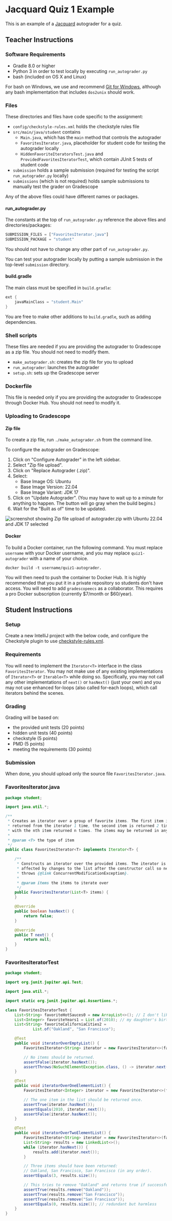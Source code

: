 # Jacquard Quiz 1 Example

This is an example of a [Jacquard](https://github.com/espertus/jacquard)
autograder for a quiz.

## Teacher Instructions

### Software Requirements

* Gradle 8.0 or higher
* Python 3 in order to test locally by executing `run_autograder.py`
* bash (included on OS X and Linux)

For bash on Windows, we use and recommend [Git for Windows](https://gitforwindows.org/),
although any bash implementation that includes `dos2unix` should work.

### Files

These directories and files have code specific to the assignment:

* `config/checkstyle-rules.xml` holds the checkstyle rules file
* `src/main/java/student` contains
    * `Main.java`, which has the `main` method that controls the autograder
    * `FavoritesIterator.java`, placeholder for student code for testing
      the autograder locally
    * `HiddenFavoriteIteratorsTest.java` and `ProvidedFavoritesIteratorTest`,
      which contain JUnit 5 tests of student code
* `submission` holds a sample submission (required for testing the script
  `run_autograder.py` locally)
* `submissions` (which is not required) holds sample submissions to manually
  test the grader on Gradescope

Any of the above files could have different names or packages.

#### run_autograder.py

The constants at the top of `run_autograder.py` reference the above
files and directories/packages:

```python
SUBMISSION_FILES = ["FavoritesIterator.java"]
SUBMISSION_PACKAGE = "student"
```

You should not have to change any other part of `run_autograder.py`.

You can test your autograder locally by putting a sample submission in the
top-level `submission` directory.

#### build.gradle

The main class must be specified in `build.gradle`:

```groovy
ext {
    javaMainClass = "student.Main"
}
```

You are free to make other additions to `build.gradle`, such as adding
dependencies.

### Shell scripts

These files are needed if you are providing the autograder to Gradescope as a
zip file. You should not need to modify them.

* `make_autograder.sh`: creates the zip file for you to upload
* `run_autograder`: launches the autograder
* `setup.sh`: sets up the Gradescope server

### Dockerfile

This file is needed only if you are providing the autograder to Gradescope
through Docker Hub. You should not need to modify it.

### Uploading to Gradescope

#### Zip file

To create a zip file, run `./make_autograder.sh` from the command line.

To configure the autograder on Gradescope:
1. Click on "Configure Autograder" in the left sidebar.
2. Select "Zip file upload".
3. Click on "Replace Autograder (.zip)".
4. Select:
   * Base Image OS: Ubuntu
   * Base Image Version: 22.04
   * Base Image Variant: JDK 17
5. Click on "Update Autograder". (You may have to wait up to a minute for
   anything to happen. The button will go gray when the build begins.)
6. Wait for the "Built as of" time to be updated.

![screenshot showing Zip file upload of autograder.zip with Ubuntu 22.04 and 
JDK 17 selected](../images/configure-autograder.png)

#### Docker

To build a Docker container, run the following command. You must replace
`username` with your Docker username, and you may replace `quiz1-autograder`
with a name of your choice.

```
docker build -t username/quiz1-autograder.
```

You will then need to push the container to Docker Hub. It is highly recommended
that you put it in a private repository so students don't have access. You will
need to add `gradescopeecs` as a collaborator. This requires a pro Docker
subscription (currently $7/month or $60/year).

## Student Instructions

### Setup

Create a new IntelliJ project with the below code,
and configure the Checkstyle plugin to use
[checkstyle-rules.xml](config/checkstyle-rules.xml).

### Requirements

You will need to implement the `Iterator<T>` interface
in the class `FavoritesIterator`.
You may not make use of any existing implementations of
`Iterator<T>` or `Iterable<T>` while doing so. Specifically,
you may not call any other implementations of `next()` or
`hasNext()` (just your own) and you may not use enhanced
for-loops (also called for-each loops), which call iterators
behind the scenes.

### Grading

Grading will be based on:

* the provided unit tests (20 points)
* hidden unit tests (40 points)
* checkstyle (5 points)
* PMD (5 points)
* meeting the requirements (30 points)

### Submission

When done, you should upload only the source file
`FavoritesIterator.java`.

### FavoritesIterator.java

```java
package student;

import java.util.*;

/**
 * Creates an iterator over a group of favorite items. The first item is
 * returned from the iterator 1 time, the second item is returned 2 times, etc.
 * with the nth item returned n times. The items may be returned in any order.
 *
 * @param <T> the type of item
 */
public class FavoritesIterator<T> implements Iterator<T> {

    /**
     * Constructs an iterator over the provided items. The iterator is not
     * affected by changes to the list after the constructor call so never
     * throws {@link ConcurrentModificationException}.
     *
     * @param items the items to iterate over
     */
    public FavoritesIterator(List<T> items) {
    }

    @Override
    public boolean hasNext() {
        return false;
    }

    @Override
    public T next() {
        return null;
    }
}
```

### FavoritesIteratorTest

```java
package student;

import org.junit.jupiter.api.Test;

import java.util.*;

import static org.junit.jupiter.api.Assertions.*;

class FavoritesIteratorTest {
    List<String> favoriteHotSauces0 = new ArrayList<>(); // I don't like hot sauce.
    List<Integer> favoriteYears1 = List.of(2010); // my daughter's birth
    List<String> favoriteCaliforniaCities2 =
            List.of("Oakland", "San Francisco");

    @Test
    public void iteratorOverEmptyList() {
        FavoritesIterator<String> iterator = new FavoritesIterator<>(favoriteHotSauces0);

        // No items should be returned.
        assertFalse(iterator.hasNext());
        assertThrows(NoSuchElementException.class, () -> iterator.next());
    }

    @Test
    public void iteratorOverOneElementList() {
        FavoritesIterator<Integer> iterator = new FavoritesIterator<>(favoriteYears1);

        // The one item in the list should be returned once.
        assertTrue(iterator.hasNext());
        assertEquals(2010, iterator.next());
        assertFalse(iterator.hasNext());
    }

    @Test
    public void iteratorOverTwoElementList() {
        FavoritesIterator<String> iterator = new FavoritesIterator<>(favoriteCaliforniaCities2);
        List<String> results = new LinkedList<>();
        while (iterator.hasNext()) {
            results.add(iterator.next());
        }

        // Three items should have been returned:
        // Oakland, San Francisco, San Francisco (in any order).
        assertEquals(3, results.size());

        // This tries to remove "Oakland" and returns true if successful.
        assertTrue(results.remove("Oakland"));
        assertTrue(results.remove("San Francisco"));
        assertTrue(results.remove("San Francisco"));
        assertEquals(0, results.size()); // redundant but harmless
    }
}
```
